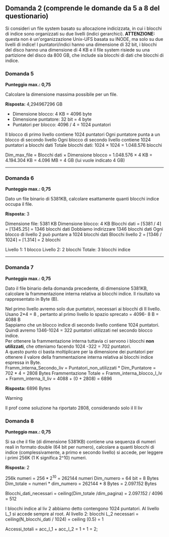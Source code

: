 ## Domanda 2 (comprende le domande da 5 a 8 del questionario)

Si consideri un file system basato su allocazione indicizzata, in cui i blocchi di indice sono organizzati su due livelli (indici gerarchici).
**ATTENZIONE:** questa non è un'organizzazione Unix-UFS basata su INODE, ma solo su due livelli di indice!
I puntatori/indici hanno una dimensione di 32 bit, i blocchi del disco hanno una dimensione di 4 KB e il file system risiede su una partizione del disco da 800 GB, che include sia blocchi di dati che blocchi di indice.

### Domanda 5

**Punteggio max.: 0,75**

Calcolare la dimensione massima possibile per un file.

**Risposta:** 4,294967296 GB

* Dimensione blocco: 4 KB = 4096 byte
* Dimensione puntatore: 32 bit = 4 byte
* Puntatori per blocco: 4096 / 4 = 1024 puntatori

Il blocco di primo livello contiene 1024 puntatori
Ogni puntatore punta a un blocco di secondo livello
Ogni blocco di secondo livello contiene 1024 puntatori a blocchi dati
Totale blocchi dati: 1024 × 1024 = 1.048.576 blocchi

Dim_max_file = Blocchi dati × Dimensione blocco = 1.048.576 × 4 KB = 4.194.304 KB = 4.096 MB = 4 GB (lui vuole indicato 4 GB)

---

### Domanda 6

**Punteggio max.: 0,75**

Dato un file binario di 5381KB, calcolare esattamente quanti blocchi indice occupa il file.

**Risposta:** 3

Dimensione file: 5381 KB
Dimensione blocco: 4 KB
Blocchi dati = ⌈5381 / 4⌉ = ⌈1345.25⌉ = 1346 blocchi dati
Dobbiamo indirizzare 1346 blocchi dati
Ogni blocco di livello 2 può puntare a 1024 blocchi dati
Blocchi livello 2 = ⌈1346 / 1024⌉ = ⌈1.314⌉ = 2 blocchi

Livello 1: 1 blocco
Livello 2: 2 blocchi
Totale: 3 blocchi indice


---------
### Domanda 7

**Punteggio max.: 0,75**

Dato il file binario della domanda precedente, di dimensione 5381KB, calcolare la frammentazione interna relativa ai blocchi indice.  Il risultato va rappresentato in Byte (B).

Nel primo livello avremo solo due puntatori, necessari ai blocchi di II livello.<br>
Usano 2*4 = 8 , pertanto al primo livello lo spazio sprecato = 4096- 8 B = 4088 B<br>
Sappiamo che un blocco indice di secondo livello contiene 1024 puntatori. Quindi avremo 1346-1024 = 322 puntatori utilizzati nel secondo blocco indice.<br>
Per ottenere la frammentazione interna tuttavia ci servono i blocchi **non utilizzati**, che otteniamo facendo 1024 -322 = 702 puntatori. <br>
A questo punto ci basta moltiplicare per la dimensione dei puntatori per ottenere il valore della frammentazione interna relativa ai blocchi indice espressa in Byte. <br>
Framm_interna_Secondo_liv = Puntatori_non_utilizzati * Dim_Puntatore = 702 * 4 = 2808 Bytes
Frammentazione Totale = Framm_interna_blocco_I_lv + Framm_interna_II_liv = 4088 + (0 + 2808) = 6896

**Risposta:** 6896 Bytes
>[!WARNING]
> Il prof come soluzione ha riportato 2808, considerando solo il II liv


### Domanda 8

**Punteggio max.: 0,75**

Si sa che il file (di dimensione 5381KB) contiene una sequenza di numeri reali in formato double (64 bit per numero), calcolare a quanti blocchi di indice (complessivamente, a primo e secondo livello) si accede, per leggere i primi 256K (1 K significa 2^10) numeri.

**Risposta:** 2

256k numeri = $256 * 2^{10}$ = 262144 numeri
Dim_numero = 64 bit = 8 Bytes
Dim_totale = numeri * dim_numero = 262144 * 8 Bytes = 2.097.152 Bytes

Blocchi_dati_necessari = ceiling(Dim_totale /dim_pagina) = 2.097.152 / 4096 = 512 

I blocchi indice al liv 2 abbiamo detto contengono 1024 puntatori.
Al livello L_1 si accede sempre al root.
Al livello 2:
blocchi L_2 necessari = ceiling(N_blocchi_dati / 1024) = ceiling (0.5) = 1

Accessi_totali = acc_l_1 + acc_l_2 = 1 + 1 = 2;
